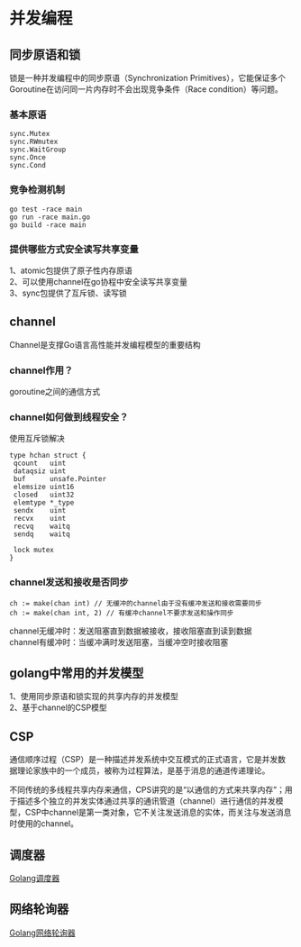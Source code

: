 # 并发编程

## 同步原语和锁

锁是一种并发编程中的同步原语（Synchronization Primitives），它能保证多个Goroutine在访问同一片内存时不会出现竞争条件（Race condition）等问题。

### 基本原语

```golang
sync.Mutex
sync.RWmutex
sync.WaitGroup
sync.Once
sync.Cond
```

### 竞争检测机制

```golang
go test -race main
go run -race main.go
go build -race main
```

### 提供哪些方式安全读写共享变量

1、atomic包提供了原子性内存原语  
2、可以使用channel在go协程中安全读写共享变量  
3、sync包提供了互斥锁、读写锁

## channel

Channel是支撑Go语言高性能并发编程模型的重要结构

### channel作用？

goroutine之间的通信方式

### channel如何做到线程安全？

使用互斥锁解决

```golang
type hchan struct {
 qcount   uint
 dataqsiz uint
 buf      unsafe.Pointer
 elemsize uint16
 closed   uint32
 elemtype *_type
 sendx    uint
 recvx    uint
 recvq    waitq
 sendq    waitq

 lock mutex
}
```

### channel发送和接收是否同步

```golang
ch := make(chan int) // 无缓冲的channel由于没有缓冲发送和接收需要同步
ch := make(chan int, 2) // 有缓冲channel不要求发送和操作同步
```

channel无缓冲时：发送阻塞直到数据被接收，接收阻塞直到读到数据  
channel有缓冲时：当缓冲满时发送阻塞，当缓冲空时接收阻塞  

## golang中常用的并发模型

1、使用同步原语和锁实现的共享内存的并发模型  
2、基于channel的CSP模型

## CSP

通信顺序过程（CSP）是一种描述并发系统中交互模式的正式语言，它是并发数据理论家族中的一个成员，被称为过程算法，是基于消息的通道传递理论。

不同传统的多线程共享内存来通信，CPS讲究的是“以通信的方式来共享内存”；用于描述多个独立的并发实体通过共享的通讯管道（channel）进行通信的并发模型，CSP中channel是第一类对象，它不关注发送消息的实体，而关注与发送消息时使用的channel。

## 调度器

[Golang调度器](./scheduler.md)

## 网络轮询器

[Golang网络轮询器](./network_poller.md)
